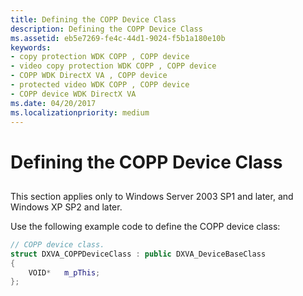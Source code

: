 ```yaml
---
title: Defining the COPP Device Class
description: Defining the COPP Device Class
ms.assetid: eb5e7269-fe4c-44d1-9024-f5b1a180e10b
keywords:
- copy protection WDK COPP , COPP device
- video copy protection WDK COPP , COPP device
- COPP WDK DirectX VA , COPP device
- protected video WDK COPP , COPP device
- COPP device WDK DirectX VA
ms.date: 04/20/2017
ms.localizationpriority: medium
---
```


# Defining the COPP Device Class


## <span id="ddk_defining_the_copp_device_class_gg"></span><span id="DDK_DEFINING_THE_COPP_DEVICE_CLASS_GG"></span>


This section applies only to Windows Server 2003 SP1 and later, and Windows XP SP2 and later.

Use the following example code to define the COPP device class:

```cpp
// COPP device class.
struct DXVA_COPPDeviceClass : public DXVA_DeviceBaseClass
{
    VOID*   m_pThis;
};
```

 

 





